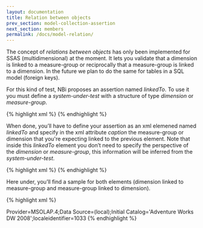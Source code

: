 ```yaml
---
layout: documentation
title: Relation between objects
prev_section: model-collection-assertion
next_section: members
permalink: /docs/model-relation/
---
```

The concept of *relations between objects* has only been implemented for SSAS (multidimensional) at the moment. It lets you validate that a dimension is linked to a measure-group or reciprocally that a measure-group is linked to a dimension. In the future we plan to do the same for tables in a SQL model (foreign keys).

For this kind of test, NBi proposes an assertion named *linkedTo*. To use it you must define a *system-under-test* with a structure of type *dimension* or *measure-group*.

{% highlight xml %}
<system-under-test>
	<structure>
		<dimension caption="Customer" perspective="Adventure Works"/>
	</structure>
</system-under-test>
{% endhighlight %}

When done, you’ll have to define your assertion as an xml elemened named *linkedTo* and specify in the xml attribute *caption* the measure-group or dimension that you're expecting linked to the previous element. Note that inside this *linkedTo* element you don’t need to specify the perspective of the *dimension* or *measure-group*, this information will be inferred from the *system-under-test*.

{% highlight xml %}
<assert>
	<linkedTo>
		<measure-group caption="Internet Sales"/>
	</linkedTo>
</assert>
{% endhighlight %}

Here under, you’ll find a sample for both elements (dimension linked to measure-group and measure-group linked to dimension).

{% highlight xml %}
<?xml version="1.0" encoding="utf-8" ?>
<testSuite name="Acceptance Testing: members ordering" xmlns="http://NBi/TestSuite">
	<settings>
		<default apply-to="system-under-test">
			<connectionString>Provider=MSOLAP.4;Data Source=(local);Initial Catalog='Adventure Works DW 2008';localeidentifier=1033</connectionString>
		</default>
	</settings>
	<test name="Dimension 'Customer' is linked to measure-group  'Internet Sales' throw perspective 'Adventure Works'" uid="0001">
		<system-under-test>
			<structure>
				<dimension caption="Customer" perspective="Adventure Works"/>
			</structure>
		</system-under-test>
		<assert>
			<linkedTo>
				<measure-group caption="Internet Sales"/>
			</linkedTo>
		</assert>
	</test>
	<test name="Measure-group 'Internet Sales' is linked to dimension 'Internet Sales' throw perspective 'Adventure Works'" uid="0001">
		<system-under-test>
			<structure>
				<measure-group caption="Internet Sales" perspective="Adventure Works"/>
			</structure>
		</system-under-test>
		<assert>
			<linkedTo>
				<dimension caption="Customer"/>
			</linkedTo>
		</assert>
	</test>
</testSuite>
{% endhighlight %}
